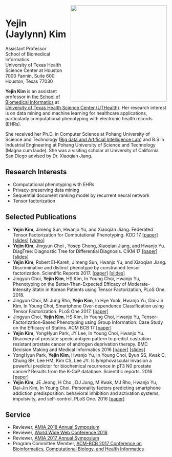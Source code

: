 <img align="right" width="300" src="https://photos-3.dropbox.com/t/2/AAC8oNn1K2pcgmBuLKNy8C4aiXZ_NZtcHzPyLkps60CnpQ/12/5274716/png/32x32/1/_/1/2/profile.png/EPmk-QMYjLUtIAcoBw/U6k9uN7xYH1F7NjZjIgO-jn44jmVBvoEujvKz1hXBDQ?preserve_transparency=1&size=2048x1536&size_mode=3">

Yejin (Jaylynn) Kim
==========
Assistant Professor  
School of Biomedical Informatics  
University of Texas Health Science Center at Houston  
7000 Fannin, Suite 600  
Houston, Texas 77030

**Yejin Kim** is an assistant professor in [the School of Biomedical Informatics](https://sbmi.uth.edu/) at [University of Texas Health Science Center (UTHealth)](https://www.uth.edu/).
Her research interest is on data mining and machine learning for healthcare applications, particularly computational phenotyping with electronic health records (EHRs).

She received her Ph.D. in Computer Science at Pohang University of Science and Technology ([Big data and Artificial Intelligence Lab](https://sites.google.com/site/postechdm/)) and B.S in Industrial Engineering at Pohang University of Science and Technology (Magna cum laude). She was a visiting scholar at University of California San Diego advised by Dr. Xiaoqian Jiang. 

## Research Interests
- Computational phenotyping with EHRs
- Privacy-preserving data mining
- Sequential document ranking model by recurrent neural network 
- Tensor factorization

## Selected Publications
- **Yejin Kim**, Jimeng Sun, Hwanjo Yu, and Xiaoqian Jiang. Federated Tensor Factorization for Computational Phenotyping. KDD 17 [[paper]](https://github.com/yejinjkim/yejinjkim.github.io/blob/master/papers/kdd17%20federated%20tensor%20factorization.pdf) [[slides]](https://www.slideshare.net/YejinKim47/federated-tensor-factorization-for-computational-phenotyping) [[video]](https://www.youtube.com/watch?v=XmUPnomNzk8)
- **Yejin Kim**, Jingyun Choi , Yosep Chong, Xiaoqian Jiang, and Hwanjo Yu. DiagTree: Diagnostic Tree for Differential Diagnosis. CIKM 17 [[paper]](https://github.com/yejinjkim/yejinjkim.github.io/blob/master/papers/cikm17%20DiagTree.pdf) [[slides]](https://www.slideshare.net/YejinKim47/diagtree-diagnostic-tree-for-differential-diagnosis-cikm17)
- **Yejin Kim**, Robert El-Kareh, Jimeng Sun, Hwanjo Yu, and Xiaoqian Jiang. Discriminative and distinct phenotype by constrained tensor factorization. Scientific Reports 2017. [[paper]](https://www.nature.com/articles/s41598-017-01139-y) [[slides]](https://www.slideshare.net/YejinKim47/computational-phenotyping-using-tensor-factorization)
- Jingyun Choi, **Yejin Kim**, HS Kim, In Young Choi, Hwanjo Yu, Phenotyping on the Better-Than-Expected Efficacy of Moderate-Intensity Statin in Korean Patients using Tensor Factorization, PLoS One. 2018.
-  Jingyun Choi, Mi Jung Rho, **Yejin Kim**, In Hye Yook, Hwanjo Yu, Dai-Jin Kim, In Young Choi, Smartphone Over-dependence Classification using Tensor Factorization. PLoS One 2017. [[paper]](http://journals.plos.org/plosone/article?id=10.1371/journal.pone.0177629)
- Jingyun Choi, **Yejin Kim**, HS Kim, In Young Choi, Hwanjo Yu, Tensor-Factorization-Based Phenotyping using Group Information: Case Study on the Efficacy of Statins. ACM BCB 17 [[paper]](https://github.com/yejinjkim/yejinjkim.github.io/blob/master/papers/bcb17%20statin.pdf)
- **Yejin Kim**, YongHyun Park, JY Lee, In Young Choi, Hwanjo Yu. Discovery of prostate specic antigen pattern to predict castration resistant prostate cancer of androgen deprivation therapy. BMC Decision Making and Medical Informatics 2016 [[paper]](https://www.ncbi.nlm.nih.gov/pmc/articles/PMC4959354/) [[slides]](https://www.slideshare.net/YejinKim47/psa-pattern-to-predict-crpc)
- YongHyun Park, **Yejin Kim**, Hwanjo Yu, In Young Choi, Byun SS, Kwak C, Chung BH, Lee HM, Kim CS, Lee JY. Is lymphovascular invasion a powerful predictor for biochemical recurrence in pT3 N0 prostate cancer? Results from the K-CaP database. Scientific reports. 2016 [[paper]](https://www.nature.com/articles/srep25419)
- **Yejin Kim**, JE Jeong, H Cho , DJ Jung, M Kwak, MJ Rho, Hwanjo Yu, Dai-Jin Kim, In Young Choi. Personality factors predicting smartphone addiction predisposition: behavioral inhibition and activation systems, impulsivity, and self-control. PLoS One. 2016 [[paper]](http://journals.plos.org/plosone/article?id=10.1371/journal.pone.0159788)


## Service
- Reviewer, [AMIA 2018 Annual Symposium](https://www.amia.org/amia2018/spc)
- Reviewer, [World Wide Web Conference 2018](https://www2018.thewebconf.org/)
- Reviewer, [AMIA 2017 Annual Symposium](https://www.amia.org/amia2017/spc)
- Program Committee Member, [ACM-BCB 2017 Conference on Bioinformatics, Computational Biology, and Health Informatics](http://acm-bcb.org/2017/)
